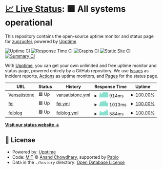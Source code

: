 # [📈 Live Status](https://zuozuofei.github.io/fei-upptime): <!--live status--> **🟩 All systems operational**

This repository contains the open-source uptime monitor and status page for [zuozuofei](https://zuozuofei.github.io/fei-upptime), powered by [Upptime](https://github.com/upptime/upptime).

[![Uptime CI](https://github.com/zuozuofei/fei-upptime/workflows/Uptime%20CI/badge.svg)](https://github.com/zuozuofei/fei-upptime/actions?query=workflow%3A%22Uptime+CI%22)
[![Response Time CI](https://github.com/zuozuofei/fei-upptime/workflows/Response%20Time%20CI/badge.svg)](https://github.com/zuozuofei/fei-upptime/actions?query=workflow%3A%22Response+Time+CI%22)
[![Graphs CI](https://github.com/zuozuofei/fei-upptime/workflows/Graphs%20CI/badge.svg)](https://github.com/zuozuofei/fei-upptime/actions?query=workflow%3A%22Graphs+CI%22)
[![Static Site CI](https://github.com/zuozuofei/fei-upptime/workflows/Static%20Site%20CI/badge.svg)](https://github.com/zuozuofei/fei-upptime/actions?query=workflow%3A%22Static+Site+CI%22)
[![Summary CI](https://github.com/zuozuofei/fei-upptime/workflows/Summary%20CI/badge.svg)](https://github.com/zuozuofei/fei-upptime/actions?query=workflow%3A%22Summary+CI%22)

With [Upptime](https://upptime.js.org), you can get your own unlimited and free uptime monitor and status page, powered entirely by a GitHub repository. We use [Issues](https://github.com/zuozuofei/fei-upptime/issues) as incident reports, [Actions](https://github.com/zuozuofei/fei-upptime/actions) as uptime monitors, and [Pages](https://zuozuofei.github.io/fei-upptime) for the status page.

<!--start: status pages-->
<!-- This summary is generated by Upptime (https://github.com/upptime/upptime) -->
<!-- Do not edit this manually, your changes will be overwritten -->
<!-- prettier-ignore -->
| URL | Status | History | Response Time | Uptime |
| --- | ------ | ------- | ------------- | ------ |
| <img alt="" src="https://icons.duckduckgo.com/ip3/www.vansatistone.com.ico" height="13"> [Vansatistone](https://www.vansatistone.com) | 🟩 Up | [vansatistone.yml](https://github.com/zuozuofei/fei-upptime/commits/HEAD/history/vansatistone.yml) | <details><summary><img alt="Response time graph" src="./graphs/vansatistone/response-time-week.png" height="20"> 914ms</summary><br><a href="https://zuozuofei.github.io/fei-upptime/history/vansatistone"><img alt="Response time 914" src="https://img.shields.io/endpoint?url=https%3A%2F%2Fraw.githubusercontent.com%2Fzuozuofei%2Ffei-upptime%2FHEAD%2Fapi%2Fvansatistone%2Fresponse-time.json"></a><br><a href="https://zuozuofei.github.io/fei-upptime/history/vansatistone"><img alt="24-hour response time 857" src="https://img.shields.io/endpoint?url=https%3A%2F%2Fraw.githubusercontent.com%2Fzuozuofei%2Ffei-upptime%2FHEAD%2Fapi%2Fvansatistone%2Fresponse-time-day.json"></a><br><a href="https://zuozuofei.github.io/fei-upptime/history/vansatistone"><img alt="7-day response time 914" src="https://img.shields.io/endpoint?url=https%3A%2F%2Fraw.githubusercontent.com%2Fzuozuofei%2Ffei-upptime%2FHEAD%2Fapi%2Fvansatistone%2Fresponse-time-week.json"></a><br><a href="https://zuozuofei.github.io/fei-upptime/history/vansatistone"><img alt="30-day response time 885" src="https://img.shields.io/endpoint?url=https%3A%2F%2Fraw.githubusercontent.com%2Fzuozuofei%2Ffei-upptime%2FHEAD%2Fapi%2Fvansatistone%2Fresponse-time-month.json"></a><br><a href="https://zuozuofei.github.io/fei-upptime/history/vansatistone"><img alt="1-year response time 914" src="https://img.shields.io/endpoint?url=https%3A%2F%2Fraw.githubusercontent.com%2Fzuozuofei%2Ffei-upptime%2FHEAD%2Fapi%2Fvansatistone%2Fresponse-time-year.json"></a></details> | <details><summary><a href="https://zuozuofei.github.io/fei-upptime/history/vansatistone">100.00%</a></summary><a href="https://zuozuofei.github.io/fei-upptime/history/vansatistone"><img alt="All-time uptime 100.00%" src="https://img.shields.io/endpoint?url=https%3A%2F%2Fraw.githubusercontent.com%2Fzuozuofei%2Ffei-upptime%2FHEAD%2Fapi%2Fvansatistone%2Fuptime.json"></a><br><a href="https://zuozuofei.github.io/fei-upptime/history/vansatistone"><img alt="24-hour uptime 100.00%" src="https://img.shields.io/endpoint?url=https%3A%2F%2Fraw.githubusercontent.com%2Fzuozuofei%2Ffei-upptime%2FHEAD%2Fapi%2Fvansatistone%2Fuptime-day.json"></a><br><a href="https://zuozuofei.github.io/fei-upptime/history/vansatistone"><img alt="7-day uptime 100.00%" src="https://img.shields.io/endpoint?url=https%3A%2F%2Fraw.githubusercontent.com%2Fzuozuofei%2Ffei-upptime%2FHEAD%2Fapi%2Fvansatistone%2Fuptime-week.json"></a><br><a href="https://zuozuofei.github.io/fei-upptime/history/vansatistone"><img alt="30-day uptime 100.00%" src="https://img.shields.io/endpoint?url=https%3A%2F%2Fraw.githubusercontent.com%2Fzuozuofei%2Ffei-upptime%2FHEAD%2Fapi%2Fvansatistone%2Fuptime-month.json"></a><br><a href="https://zuozuofei.github.io/fei-upptime/history/vansatistone"><img alt="1-year uptime 100.00%" src="https://img.shields.io/endpoint?url=https%3A%2F%2Fraw.githubusercontent.com%2Fzuozuofei%2Ffei-upptime%2FHEAD%2Fapi%2Fvansatistone%2Fuptime-year.json"></a></details>
| <img alt="" src="https://icons.duckduckgo.com/ip3/www.fe-i.com.ico" height="13"> [fei](https://www.fe-i.com) | 🟩 Up | [fei.yml](https://github.com/zuozuofei/fei-upptime/commits/HEAD/history/fei.yml) | <details><summary><img alt="Response time graph" src="./graphs/fei/response-time-week.png" height="20"> 1013ms</summary><br><a href="https://zuozuofei.github.io/fei-upptime/history/fei"><img alt="Response time 1142" src="https://img.shields.io/endpoint?url=https%3A%2F%2Fraw.githubusercontent.com%2Fzuozuofei%2Ffei-upptime%2FHEAD%2Fapi%2Ffei%2Fresponse-time.json"></a><br><a href="https://zuozuofei.github.io/fei-upptime/history/fei"><img alt="24-hour response time 879" src="https://img.shields.io/endpoint?url=https%3A%2F%2Fraw.githubusercontent.com%2Fzuozuofei%2Ffei-upptime%2FHEAD%2Fapi%2Ffei%2Fresponse-time-day.json"></a><br><a href="https://zuozuofei.github.io/fei-upptime/history/fei"><img alt="7-day response time 1013" src="https://img.shields.io/endpoint?url=https%3A%2F%2Fraw.githubusercontent.com%2Fzuozuofei%2Ffei-upptime%2FHEAD%2Fapi%2Ffei%2Fresponse-time-week.json"></a><br><a href="https://zuozuofei.github.io/fei-upptime/history/fei"><img alt="30-day response time 1134" src="https://img.shields.io/endpoint?url=https%3A%2F%2Fraw.githubusercontent.com%2Fzuozuofei%2Ffei-upptime%2FHEAD%2Fapi%2Ffei%2Fresponse-time-month.json"></a><br><a href="https://zuozuofei.github.io/fei-upptime/history/fei"><img alt="1-year response time 1142" src="https://img.shields.io/endpoint?url=https%3A%2F%2Fraw.githubusercontent.com%2Fzuozuofei%2Ffei-upptime%2FHEAD%2Fapi%2Ffei%2Fresponse-time-year.json"></a></details> | <details><summary><a href="https://zuozuofei.github.io/fei-upptime/history/fei">100.00%</a></summary><a href="https://zuozuofei.github.io/fei-upptime/history/fei"><img alt="All-time uptime 100.00%" src="https://img.shields.io/endpoint?url=https%3A%2F%2Fraw.githubusercontent.com%2Fzuozuofei%2Ffei-upptime%2FHEAD%2Fapi%2Ffei%2Fuptime.json"></a><br><a href="https://zuozuofei.github.io/fei-upptime/history/fei"><img alt="24-hour uptime 100.00%" src="https://img.shields.io/endpoint?url=https%3A%2F%2Fraw.githubusercontent.com%2Fzuozuofei%2Ffei-upptime%2FHEAD%2Fapi%2Ffei%2Fuptime-day.json"></a><br><a href="https://zuozuofei.github.io/fei-upptime/history/fei"><img alt="7-day uptime 100.00%" src="https://img.shields.io/endpoint?url=https%3A%2F%2Fraw.githubusercontent.com%2Fzuozuofei%2Ffei-upptime%2FHEAD%2Fapi%2Ffei%2Fuptime-week.json"></a><br><a href="https://zuozuofei.github.io/fei-upptime/history/fei"><img alt="30-day uptime 100.00%" src="https://img.shields.io/endpoint?url=https%3A%2F%2Fraw.githubusercontent.com%2Fzuozuofei%2Ffei-upptime%2FHEAD%2Fapi%2Ffei%2Fuptime-month.json"></a><br><a href="https://zuozuofei.github.io/fei-upptime/history/fei"><img alt="1-year uptime 100.00%" src="https://img.shields.io/endpoint?url=https%3A%2F%2Fraw.githubusercontent.com%2Fzuozuofei%2Ffei-upptime%2FHEAD%2Fapi%2Ffei%2Fuptime-year.json"></a></details>
| <img alt="" src="https://icons.duckduckgo.com/ip3/blog.fe-i.com.ico" height="13"> [feiblog](https://blog.fe-i.com) | 🟩 Up | [feiblog.yml](https://github.com/zuozuofei/fei-upptime/commits/HEAD/history/feiblog.yml) | <details><summary><img alt="Response time graph" src="./graphs/feiblog/response-time-week.png" height="20"> 584ms</summary><br><a href="https://zuozuofei.github.io/fei-upptime/history/feiblog"><img alt="Response time 539" src="https://img.shields.io/endpoint?url=https%3A%2F%2Fraw.githubusercontent.com%2Fzuozuofei%2Ffei-upptime%2FHEAD%2Fapi%2Ffeiblog%2Fresponse-time.json"></a><br><a href="https://zuozuofei.github.io/fei-upptime/history/feiblog"><img alt="24-hour response time 454" src="https://img.shields.io/endpoint?url=https%3A%2F%2Fraw.githubusercontent.com%2Fzuozuofei%2Ffei-upptime%2FHEAD%2Fapi%2Ffeiblog%2Fresponse-time-day.json"></a><br><a href="https://zuozuofei.github.io/fei-upptime/history/feiblog"><img alt="7-day response time 584" src="https://img.shields.io/endpoint?url=https%3A%2F%2Fraw.githubusercontent.com%2Fzuozuofei%2Ffei-upptime%2FHEAD%2Fapi%2Ffeiblog%2Fresponse-time-week.json"></a><br><a href="https://zuozuofei.github.io/fei-upptime/history/feiblog"><img alt="30-day response time 520" src="https://img.shields.io/endpoint?url=https%3A%2F%2Fraw.githubusercontent.com%2Fzuozuofei%2Ffei-upptime%2FHEAD%2Fapi%2Ffeiblog%2Fresponse-time-month.json"></a><br><a href="https://zuozuofei.github.io/fei-upptime/history/feiblog"><img alt="1-year response time 539" src="https://img.shields.io/endpoint?url=https%3A%2F%2Fraw.githubusercontent.com%2Fzuozuofei%2Ffei-upptime%2FHEAD%2Fapi%2Ffeiblog%2Fresponse-time-year.json"></a></details> | <details><summary><a href="https://zuozuofei.github.io/fei-upptime/history/feiblog">100.00%</a></summary><a href="https://zuozuofei.github.io/fei-upptime/history/feiblog"><img alt="All-time uptime 100.00%" src="https://img.shields.io/endpoint?url=https%3A%2F%2Fraw.githubusercontent.com%2Fzuozuofei%2Ffei-upptime%2FHEAD%2Fapi%2Ffeiblog%2Fuptime.json"></a><br><a href="https://zuozuofei.github.io/fei-upptime/history/feiblog"><img alt="24-hour uptime 100.00%" src="https://img.shields.io/endpoint?url=https%3A%2F%2Fraw.githubusercontent.com%2Fzuozuofei%2Ffei-upptime%2FHEAD%2Fapi%2Ffeiblog%2Fuptime-day.json"></a><br><a href="https://zuozuofei.github.io/fei-upptime/history/feiblog"><img alt="7-day uptime 100.00%" src="https://img.shields.io/endpoint?url=https%3A%2F%2Fraw.githubusercontent.com%2Fzuozuofei%2Ffei-upptime%2FHEAD%2Fapi%2Ffeiblog%2Fuptime-week.json"></a><br><a href="https://zuozuofei.github.io/fei-upptime/history/feiblog"><img alt="30-day uptime 100.00%" src="https://img.shields.io/endpoint?url=https%3A%2F%2Fraw.githubusercontent.com%2Fzuozuofei%2Ffei-upptime%2FHEAD%2Fapi%2Ffeiblog%2Fuptime-month.json"></a><br><a href="https://zuozuofei.github.io/fei-upptime/history/feiblog"><img alt="1-year uptime 100.00%" src="https://img.shields.io/endpoint?url=https%3A%2F%2Fraw.githubusercontent.com%2Fzuozuofei%2Ffei-upptime%2FHEAD%2Fapi%2Ffeiblog%2Fuptime-year.json"></a></details>

<!--end: status pages-->

[**Visit our status website →**](https://zuozuofei.github.io/fei-upptime)

## 📄 License

- Powered by: [Upptime](https://github.com/upptime/upptime)
- Code: [MIT](./LICENSE) © [Anand Chowdhary](https://anandchowdhary.com), supported by [Pabio](https://pabio.com)
- Data in the `./history` directory: [Open Database License](https://opendatacommons.org/licenses/odbl/1-0/)

